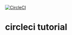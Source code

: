 [![CircleCI](https://circleci.com/gh/ec-wagner/ci_tut.svg?style=svg)](https://circleci.com/gh/ec-wagner/ci_tut)

# circleci tutorial
